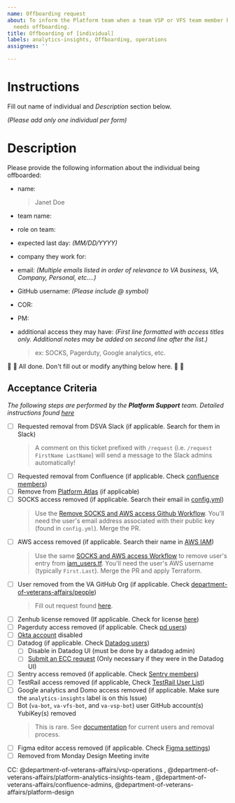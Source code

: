 ```yaml
---
name: Offboarding request
about: To inform the Platform team when a team VSP or VFS team member has left and
  needs offboarding.
title: Offboarding of [individual]
labels: analytics-insights, Offboarding, operations
assignees: ''

---
```


# Instructions
Fill out name of individual and *Description* section below.

*(Please add only one individual per form)*

# Description
Please provide the following information about the individual being offboarded:
- name:
  > Janet Doe
- team name:
  >
- role on team:
  >
- expected last day: _(MM/DD/YYYY)_
  >
- company they work for:
  >
- email: _(Multiple emails listed in order of relevance to VA business, VA, Company, Personal, etc....)_
  >
- GitHub username: _(Please include @ symbol)_
  >
- COR:
  >
- PM:
  >
- additional access they may have: _(First line formatted with access titles only. Additional notes may be added on second line after the list.)_
  > ex: SOCKS, Pagerduty, Google analytics, etc.


:raised_hands: :tada: All done. Don't fill out or modify anything below here. :tada: :raised_hands:


## Acceptance Criteria

_The following steps are performed by the **Platform Support** team. Detailed instructions found [here](https://vfs.atlassian.net/wiki/spaces/OT/pages/2097545323/Offboard+Team+Member)_

 - [ ] Requested removal from DSVA Slack (if applicable. Search for them in Slack)
   > A comment on this ticket prefixed with `/request` (i.e. `/request FirstName LastName`) will send a message to the Slack admins automatically!
 - [ ] Requested removal from Confluence (if applicable. Check [confluence members](https://vfs.atlassian.net/wiki/people/search?q=))
 - [ ] Remove from [Platform Atlas](https://www.va.gov/atlas/product_directory/team_members) (if applicable)
 - [ ] SOCKS access removed (if applicable. Search their email in [config.yml](https://github.com/department-of-veterans-affairs/devops/blob/master/ansible/global/config.yml))
   > Use the [Remove SOCKS and AWS access Github Workflow](https://github.com/department-of-veterans-affairs/devops/actions/workflows/offboarding.yml). You'll need the user's email address associated with their public key (found in `config.yml`). Merge the PR.
 - [ ] AWS access removed (if applicable. Search their name in [AWS IAM](https://console.amazonaws-us-gov.com/iamv2/home#/home))
   > Use the same [SOCKS and AWS access Workflow](https://github.com/department-of-veterans-affairs/devops/actions/workflows/offboarding.yml) to remove user's entry from [iam_users.tf](https://github.com/department-of-veterans-affairs/devops/blob/master/terraform/environments/global/iam_users.tf). You'll need the user's AWS username (typically `First.Last`). Merge the PR and apply Terraform.
 - [ ] User removed from the VA GitHub Org (if applicable. Check [department-of-veterans-affairs/people](https://github.com/orgs/department-of-veterans-affairs/people))
   > Fill out request found [here](https://github.com/department-of-veterans-affairs/github-user-requests/issues/new?assignees=&labels=remove-user&template=user-remove.yml&title=Remove+User+from+Org%3A+%5Busername%5D).
 - [ ] Zenhub license removed (If applicable. Check for license [here](https://app.zenhub.com/settings/o/department-of-veterans-affairs/users))
 - [ ] Pagerduty access removed (if applicable. Check [pd users](https://dsva.pagerduty.com/users-new))
 - [ ] [Okta account](https://vfs.atlassian.net/wiki/spaces/OT/pages/2532508159/Offboarding+users+from+Okta) disabled
 - [ ] Datadog (if applicable. Check [Datadog users](https://vagov.ddog-gov.com/organization-settings/users))
    - [ ] Disable in Datadog UI (must be done by a datadog admin)
    - [ ] [Submit an ECC request](https://vfs.atlassian.net/wiki/spaces/OT/pages/2526282894/Offboarding+Users+from+Datadog) (Only necessary if they were in the Datadog UI)
 - [ ] Sentry access removed (if applicable. Check [Sentry members](http://sentry.vfs.va.gov/settings/vsp/members/))
 - [ ] TestRail access removed (if applicable, Check [TestRail User List](https://dsvavsp.testrail.io/index.php?/admin/users/overview))
 - [ ] Google analytics and Domo access removed (if applicable. Make sure the `analytics-insights` label is on this Issue)
 - [ ] Bot (`va-bot`, `va-vfs-bot`, and `va-vsp-bot`) user GitHub account(s) YubiKey(s) removed
   > This is rare. See [documentation](https://vfs.atlassian.net/wiki/spaces/OT/pages/1908932642/Remove+YubiKeys+of+Offboarded+Operations+Team+Members) for current users and removal process.
 - [ ] Figma editor access removed (if applicable. Check [Figma settings](https://www.figma.com/files/team-admin-console/1278375444205744118/VA.gov-Platform-Admin-Console/members?fuid=779427834564242065))
 - [ ] Removed from Monday Design Meeting invite

 CC: @department-of-veterans-affairs/vsp-operations ,  @department-of-veterans-affairs/platform-analytics-insights-team , @department-of-veterans-affairs/confluence-admins, @department-of-veterans-affairs/platform-design

